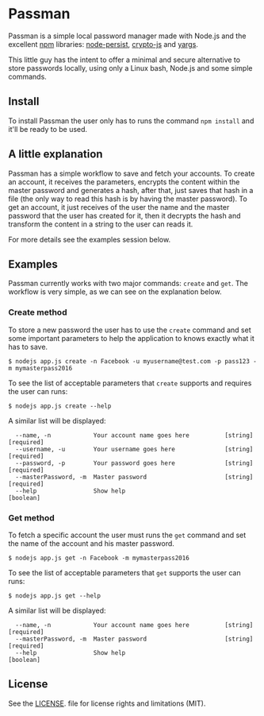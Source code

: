 # Passman

Passman is a simple local password manager made with Node.js and the excellent [npm](https://www.npmjs.com/) libraries: [node-persist](https://www.npmjs.com/package/node-persist), [crypto-js](https://www.npmjs.com/package/crypto-js) and [yargs](https://www.npmjs.com/package/yargs). 

This little guy has the intent to offer a minimal and secure alternative to store passwords locally, using only a Linux bash, Node.js and some simple commands. 

## Install

To install Passman the user only has to runs the command ``npm install`` and it'll be ready to be used.


## A little explanation

Passman has a simple workflow to save and fetch your accounts. To create an account, it receives the parameters, encrypts the content within the master password and generates a hash, after that, just saves that hash in a file (the only way to read this hash is by having the master password). To get an account, it just receives of the user the name and the master password that the user has created for it, then it decrypts the hash and transform the content in a string to the user can reads it.

For more details see the examples session below.

## Examples

Passman currently works with two major commands: ``create`` and ``get``. The workflow is very simple, as we can see on the explanation below.

### Create method

To store a new password the user has to use the ``create`` command and set some important parameters to help the application to knows exactly what it has to save. 

```
$ nodejs app.js create -n Facebook -u myusername@test.com -p pass123 -m mymasterpass2016
```

To see the list of acceptable parameters that ``create`` supports and requires the user can runs: 

```
$ nodejs app.js create --help
```

A similar list will be displayed:

```
  --name, -n            Your account name goes here          [string] [required]
  --username, -u        Your username goes here              [string] [required]
  --password, -p        Your password goes here              [string] [required]
  --masterPassword, -m  Master password                      [string] [required]
  --help                Show help                                      [boolean]
```

### Get method

To fetch a specific account the user must runs the ``get`` command and set the name of the account and his master password.

```
$ nodejs app.js get -n Facebook -m mymasterpass2016
```

To see the list of acceptable parameters that ``get`` supports the user can runs: 

```
$ nodejs app.js get --help
```

A similar list will be displayed:

```
  --name, -n            Your account name goes here          [string] [required]
  --masterPassword, -m  Master password                      [string] [required]
  --help                Show help                                      [boolean]
```



## License

 See the [LICENSE](https://github.com/patarkf/passman/blob/master/LICENSE). file for license rights and limitations (MIT).
